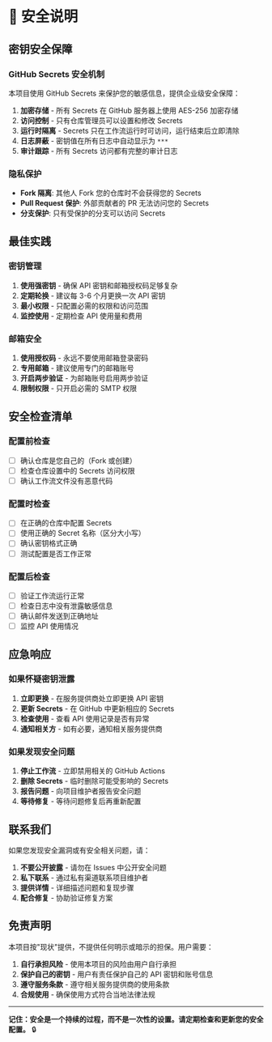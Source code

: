 # 🔐 安全说明

## 密钥安全保障

### GitHub Secrets 安全机制
本项目使用 GitHub Secrets 来保护您的敏感信息，提供企业级安全保障：

1. **加密存储** - 所有 Secrets 在 GitHub 服务器上使用 AES-256 加密存储
2. **访问控制** - 只有仓库管理员可以设置和修改 Secrets
3. **运行时隔离** - Secrets 只在工作流运行时可访问，运行结束后立即清除
4. **日志屏蔽** - 密钥值在所有日志中自动显示为 `***`
5. **审计跟踪** - 所有 Secrets 访问都有完整的审计日志

### 隐私保护
- **Fork 隔离**: 其他人 Fork 您的仓库时不会获得您的 Secrets
- **Pull Request 保护**: 外部贡献者的 PR 无法访问您的 Secrets
- **分支保护**: 只有受保护的分支可以访问 Secrets

## 最佳实践

### 密钥管理
1. **使用强密钥** - 确保 API 密钥和邮箱授权码足够复杂
2. **定期轮换** - 建议每 3-6 个月更换一次 API 密钥
3. **最小权限** - 只配置必需的权限和访问范围
4. **监控使用** - 定期检查 API 使用量和费用

### 邮箱安全
1. **使用授权码** - 永远不要使用邮箱登录密码
2. **专用邮箱** - 建议使用专门的邮箱账号
3. **开启两步验证** - 为邮箱账号启用两步验证
4. **限制权限** - 只开启必需的 SMTP 权限

## 安全检查清单

### 配置前检查
- [ ] 确认仓库是您自己的（Fork 或创建）
- [ ] 检查仓库设置中的 Secrets 访问权限
- [ ] 确认工作流文件没有恶意代码

### 配置时检查
- [ ] 在正确的仓库中配置 Secrets
- [ ] 使用正确的 Secret 名称（区分大小写）
- [ ] 确认密钥格式正确
- [ ] 测试配置是否工作正常

### 配置后检查
- [ ] 验证工作流运行正常
- [ ] 检查日志中没有泄露敏感信息
- [ ] 确认邮件发送到正确地址
- [ ] 监控 API 使用情况

## 应急响应

### 如果怀疑密钥泄露
1. **立即更换** - 在服务提供商处立即更换 API 密钥
2. **更新 Secrets** - 在 GitHub 中更新相应的 Secrets
3. **检查使用** - 查看 API 使用记录是否有异常
4. **通知相关方** - 如有必要，通知相关服务提供商

### 如果发现安全问题
1. **停止工作流** - 立即禁用相关的 GitHub Actions
2. **删除 Secrets** - 临时删除可能受影响的 Secrets
3. **报告问题** - 向项目维护者报告安全问题
4. **等待修复** - 等待问题修复后再重新配置

## 联系我们

如果您发现安全漏洞或有安全相关问题，请：

1. **不要公开披露** - 请勿在 Issues 中公开安全问题
2. **私下联系** - 通过私有渠道联系项目维护者
3. **提供详情** - 详细描述问题和复现步骤
4. **配合修复** - 协助验证修复方案

## 免责声明

本项目按"现状"提供，不提供任何明示或暗示的担保。用户需要：

1. **自行承担风险** - 使用本项目的风险由用户自行承担
2. **保护自己的密钥** - 用户有责任保护自己的 API 密钥和账号信息
3. **遵守服务条款** - 遵守相关服务提供商的使用条款
4. **合规使用** - 确保使用方式符合当地法律法规

---

**记住：安全是一个持续的过程，而不是一次性的设置。请定期检查和更新您的安全配置。** 🔒 